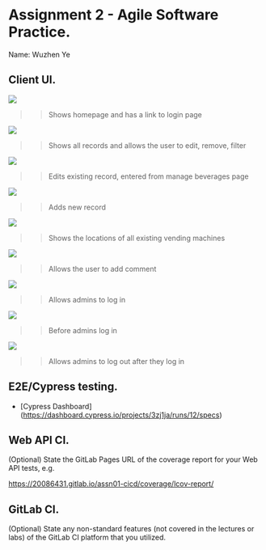 # Assignment 2 - Agile Software Practice.

Name: Wuzhen Ye

## Client UI.

![][home]

>>Shows homepage and has a link to login page

![][beverages]

>>Shows all records and allows the user to edit, remove, filter

![][edit]

>>Edits existing record, entered from manage beverages page

![][add]

>>Adds new record

![][map]

>>Shows the locations of all existing vending machines

![][contact]

>>Allows the user to add comment

![][login]

>>Allows admins to log in

![][logout1]

>>Before admins log in

![][logout2]

>>Allows admins to log out after they log in

## E2E/Cypress testing.

- [Cypress Dashboard] (https://dashboard.cypress.io/projects/3zj1ja/runs/12/specs)

## Web API CI.

(Optional) State the GitLab Pages URL of the coverage report for your Web API tests, e.g.

https://20086431.gitlab.io/assn01-cicd/coverage/lcov-report/
## GitLab CI.

(Optional) State any non-standard features (not covered in the lectures or labs) of the GitLab CI platform that you utilized.


[home]: ./screenshots/home.png
[beverages]: ./screenshots/beverages.png
[edit]: ./screenshots/edit.png
[add]: ./screenshots/add.png
[map]: ./screenshots/map.png
[contact]: ./screenshots/contact.png
[login]: ./screenshots/login.png
[logout1]: ./screenshots/logout-beforeLogin.png
[logout2]: ./screenshots/logout-afterLogin.png
